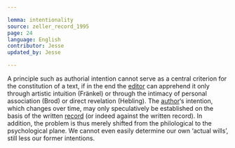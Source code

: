 ```yaml
---

lemma: intentionality
source: zeller_record_1995
page: 24
language: English
contributor: Jesse
updated_by: Jesse

---
```


A principle such as authorial intention cannot serve as a central criterion for the constitution of a text, if in the end the [editor](editorScholarly.html) can apprehend it only through artistic intuition (Fränkel) or through the intimacy of personal association (Brod) or direct revelation (Hebling). The [author](author.html)‘s intention, which changes over time, may only speculatively be established on the basis of the written [record](record.html) (or indeed against the written record). In addition, the problem is thus merely shifted from the philological to the psychological plane. We cannot even easily determine our own ‘actual wills’, still less our former intentions.
